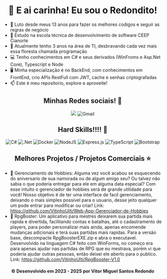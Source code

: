 <h1 align="center">👋 E ai carinha! Eu sou o Redondito!</h1>

<ul>
  <li> 📖 Luto desde meus 13 anos para fazer os melhores codigos e seguir as regras de negócio</li>
  <li> 📘 Estudo na escola técnica de desenvolvimento de software CEEP Cianorte</li>
  <li> 📆 Atualmente tenho 3 anos na área de TI, desbravando cada vez mais essa floresta chamada programação</li>
  <li> 💻 Tenho conhecimentos em C# e seus derivados (WinFroms e Asp.Net Core), Typescript e Node</li>
  <li> 🖥️ Minha especialização é no BackEnd, com conhecimentos em FrontEnd, crio APIs RestFull com JWT, cache e senhas criptografadas</li>
  <li> 📫 Este é meu repositorio, explore e aproveite!</li>
</ul>

<h2 align="center">Minhas Redes sociais! 🎨</h2>

<div align="center">
  <a href="https://br.linkedin.com/in/vitor-miguel-santos-redondo-6b9b41284"><img src="https://img.shields.io/badge/linkedin-%230077B5.svg?style=for-the-badge&logo=linkedin&logoColor=white" /></a>
  <img alt="Gmail" src="https://img.shields.io/badge/<Gmail: thesantosredondo@gmail.com>-%2300AFF0.svg?style=for-the-badge&logo=Skype&logoColor=white"/>
</div>

<h2 align="center">Hard Skills!!!! 🎸</h2>

<div align="center">
  <img alt="C#" src="https://img.shields.io/badge/c%23-%23239120.svg?style=for-the-badge&logo=c-sharp&logoColor=white"/>

  <img alt=".Net" src="https://img.shields.io/badge/.NET-5C2D91?style=for-the-badge&logo=.net&logoColor=white"/>

  <img alt="Docker" src="https://img.shields.io/badge/docker-%230db7ed.svg?style=for-the-badge&logo=docker&logoColor=white"/>

  <img alt="NodeJS" src="https://img.shields.io/badge/node.js-%2343853D.svg?style=for-the-badge&logo=node-dot-js&logoColor=white"/>

  <img alt="Express.js" src="https://img.shields.io/badge/express.js-%23404d59.svg?style=for-the-badge&logo=express&logoColor=%2361DAFB"/>

  <img alt="TypeScript" src="https://img.shields.io/badge/typescript-%23007ACC.svg?style=for-the-badge&logo=typescript&logoColor=white"/>

  <img alt="Bootstrap" src="https://img.shields.io/badge/bootstrap-%23563D7C.svg?style=for-the-badge&logo=bootstrap&logoColor=white"/>
</div>

<h2 align="center">Melhores Projetos / Projetos Comerciais ⭐</h2>

<div>
  <ul>
  <li>🐣 Gerenciamento de Hobbies: Alguma vez você acabou se esquecendo do aniversario de sua namorada ou de algum amigo seu? Ou talvez não sabia o que poderia entregar para ele em alguma data especial? Com esse intuito o gerenciador de hobbies será de grande utilidade para você! Nosso objetivo é de ter uma interface de facil gerenciamento, deixando o mais simples possivel para o usuario, desse jeito qualquer um pode entrar para modificar ou criar! Link: <a href="https://github.com/VitinhoUlti/Web-App-Gerenciador-de-Hobbies">https://github.com/VitinhoUlti/Web-App-Gerenciador-de-Hobbies</a></li>

  <li>🎲 RpgBoster: Um aplicativo para mestres deixarem sua partida mais rapida e divertida, facilitando contas e batalhas, até o cadastramento de players, para poder personalizar mais ainda, apenas encomende mudanças adicionais e terá suas partidas mais rapidas. Para a versão base, descompacte RpgBoosterEXE.zip e abra o executavel. Desenvolvido na linguagem C# feito com WinForms, no começo era para apenas ajudar nas partidas de RPG que eu mestrava, porém vi que poderia ajudar outras pessoas, então deixei ele aberto para o publico. Link: <a href="https://github.com/VitinhoUlti/RpgBooster-V1.0">https://github.com/VitinhoUlti/RpgBooster-V1.0</a></li>
  </ul>
</div>

<h4 align="center">
  © Desenvolvido em 2023 - 2025 por Vitor Miguel Santos Redondo
</h4>
